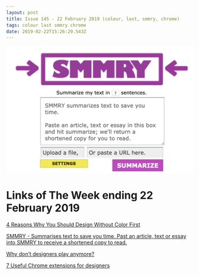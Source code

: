 ```yaml
---
layout: post
title: Issue 145 - 22 February 2019 (colour, last, smmry, chrome)
tags: colour last smmry chrome
date: 2019-02-22T15:26:29.543Z
---
```

![SMMRY](/assets/uploads/issue-145.png "SMMRY")

# Links of The Week ending 22 February 2019

<a href="https://medium.com/devsdesign/4-reasons-why-you-should-design-without-color-first-c0e38180f689" title="4 Reasons Why You Should Design Without Color First" alt="4 Reasons Why You Should Design Without Color First" target="_blank">4 Reasons Why You Should Design Without Color First</a>

<a href="https://smmry.com/" title="SMMRY - Summarises text to save you time. Past an article, text or essay into SMMRY to receive a shortened copy to read." alt="SMMRY - Summarises text to save you time. Past an article, text or essay into SMMRY to receive a shortened copy to read." target="_blank">SMMRY - Summarises text to save you time. Past an article, text or essay into SMMRY to receive a shortened copy to read.</a>

<a href="https://www.invisionapp.com/inside-design/the-importance-of-play/" title="Why don’t designers play anymore?" alt="Why don’t designers play anymore?" target="_blank">Why don’t designers play anymore?</a>

<a href="https://dribbble.com/stories/2019/02/15/7-useful-chrome-extensions-for-designers" title="7 Useful Chrome extensions for designers" alt="7 Useful Chrome extensions for designers" target="_blank">7 Useful Chrome extensions for designers</a>